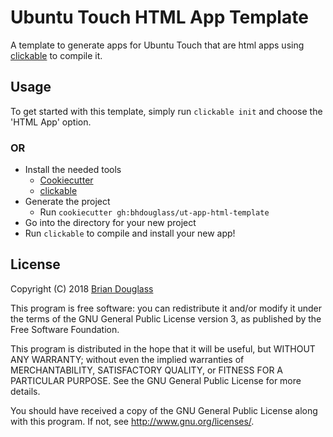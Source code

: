 # Ubuntu Touch HTML App Template

A template to generate apps for Ubuntu Touch that are html apps using
[clickable](http://clickable.bhdouglass.com/en/latest/) to compile it.

## Usage

To get started with this template, simply run `clickable init` and choose the
'HTML App' option.

### OR

* Install the needed tools
    * [Cookiecutter](https://cookiecutter.readthedocs.io/en/latest/)
    * [clickable](http://clickable.bhdouglass.com/en/latest/)
* Generate the project
    * Run `cookiecutter gh:bhdouglass/ut-app-html-template`
* Go into the directory for your new project
* Run `clickable` to compile and install your new app!

## License

Copyright (C) 2018 [Brian Douglass](http://bhdouglass.com/)

This program is free software: you can redistribute it and/or modify it under the terms of the GNU General Public License version 3, as published
by the Free Software Foundation.

This program is distributed in the hope that it will be useful, but WITHOUT ANY WARRANTY; without even the implied warranties of MERCHANTABILITY, SATISFACTORY QUALITY, or FITNESS FOR A PARTICULAR PURPOSE.  See the GNU General Public License for more details.

You should have received a copy of the GNU General Public License along with this program.  If not, see <http://www.gnu.org/licenses/>.
